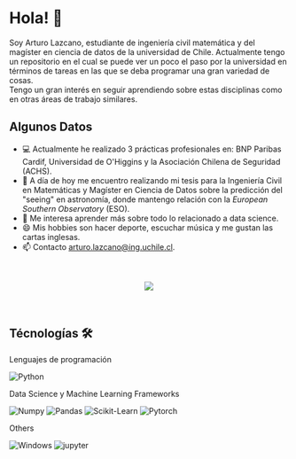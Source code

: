 # Hola! 👋

<!--

Here are some ideas to get you started:

- 🔭 I’m currently working on ...
- 🌱 I’m currently learning ...
- 👯 I’m looking to collaborate on ...
- 🤔 I’m looking for help with ...
- 💬 Ask me about ...
- 📫 How to reach me: ...
- 😄 Pronouns: ...
- ⚡ Fun fact: ...
-->

Soy Arturo Lazcano, estudiante de ingeniería civil matemática y del magíster en ciencia de datos de la universidad de Chile. Actualmente tengo un repositorio en el cual se puede ver un poco el paso por la universidad en términos de tareas en las que se deba programar una gran variedad de cosas. <br>
Tengo un gran interés en seguir aprendiendo sobre estas disciplinas como en otras áreas de trabajo similares. 
<br>

<!--
# <p align="center">
    <a href="www.linkedin.com/in/arturo-lazcano">
        <img src="https://img.shields.io/badge/LinkedIn-0077B5?style=for-the-badge&logo=linkedin&logoColor=white"/>
    </a>
    <a href="mailto:arturo.lazcano@ug.uchile.cl">
        <img src="https://img.shields.io/badge/Gmail-D14836?style=for-the-badge&logo=gmail&logoColor=white"/>
    </a>
</p>
-->

## Algunos Datos

- 💻 Actualmente he realizado 3 prácticas profesionales en: BNP Paribas Cardif, Universidad de O'Higgins y la Asociación Chilena de Seguridad (ACHS).
- 🔭 A día de hoy me encuentro realizando mi tesis para la Ingeniería Civil en Matemáticas y Magíster en Ciencia de Datos sobre la predicción del "seeing" en astronomía, donde mantengo relación con la *European Southern Observatory* (ESO).
- 🤖 Me interesa aprender más sobre todo lo relacionado a data science.
- 😄 Mis hobbies son hacer deporte, escuchar música y me gustan las cartas inglesas.
- 📫 Contacto [arturo.lazcano@ing.uchile.cl](arturo.lazcano@ug.uchile.cl).

<br>
<br>

<div align='center'>
<img src="https://github-readme-stats.vercel.app/api?username=DDominguezD&count_private=true&show_icons=true&custom_title=Github&theme=chartreuse-dark&bg_color=0,000000,130F40&layout=compact&border_radius=8">
</div>

<br>
<br>


## Técnologías 🛠️

Lenguajes de programación

![Python](https://img.shields.io/badge/Python-FFD43B?style=flat-square&logo=python&logoColor=blue)

Data Science y Machine Learning Frameworks

![Numpy](https://img.shields.io/badge/Numpy-777BB4?style=flat-square&logo=numpy&logoColor=white])
![Pandas](https://img.shields.io/badge/Pandas-2C2D72?style=flat-square&logo=pandas&logoColor=white])
![Scikit-Learn](https://img.shields.io/badge/scikit_learn-F7931E?style=flat-square&logo=scikit-learn&logoColor=white])
![Pytorch](https://img.shields.io/badge/PyTorch-EE4C2C?style=flat-square&logo=pytorch&logoColor=white])

Others

![Windows](https://img.shields.io/badge/Windows-0078D6?style=flat-square&logo=windows&logoColor=white)
![jupyter](https://img.shields.io/badge/Jupyter-F37626.svg?&style=flat-square&logo=Jupyter&logoColor=white)

